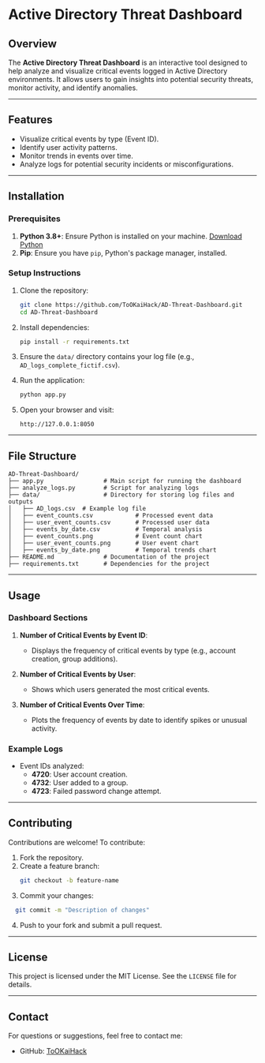 # Active Directory Threat Dashboard

## Overview

The **Active Directory Threat Dashboard** is an interactive tool designed to help analyze and visualize critical events logged in Active Directory environments. It allows users to gain insights into potential security threats, monitor activity, and identify anomalies.

---

## Features

- Visualize critical events by type (Event ID).
- Identify user activity patterns.
- Monitor trends in events over time.
- Analyze logs for potential security incidents or misconfigurations.

---

## Installation

### Prerequisites

1. **Python 3.8+**: Ensure Python is installed on your machine. [Download Python](https://www.python.org/)
2. **Pip**: Ensure you have `pip`, Python's package manager, installed.

### Setup Instructions

1. Clone the repository:
   ```bash
   git clone https://github.com/ToOKaiHack/AD-Threat-Dashboard.git
   cd AD-Threat-Dashboard
   ```

2. Install dependencies:
   ```bash
   pip install -r requirements.txt
   ```

3. Ensure the `data/` directory contains your log file (e.g., `AD_logs_complete_fictif.csv`).

4. Run the application:
   ```bash
   python app.py
   ```

5. Open your browser and visit:
   ```
   http://127.0.0.1:8050
   ```

---

## File Structure

```
AD-Threat-Dashboard/
├── app.py                 # Main script for running the dashboard
├── analyze_logs.py        # Script for analyzing logs
├── data/                  # Directory for storing log files and outputs
│   ├── AD_logs.csv  # Example log file
│   ├── event_counts.csv            # Processed event data
│   ├── user_event_counts.csv       # Processed user data
│   ├── events_by_date.csv          # Temporal analysis
│   ├── event_counts.png            # Event count chart
│   ├── user_event_counts.png       # User event chart
│   ├── events_by_date.png          # Temporal trends chart
├── README.md              # Documentation of the project
├── requirements.txt       # Dependencies for the project
```

---

## Usage

### Dashboard Sections

1. **Number of Critical Events by Event ID**:
   - Displays the frequency of critical events by type (e.g., account creation, group additions).

2. **Number of Critical Events by User**:
   - Shows which users generated the most critical events.

3. **Number of Critical Events Over Time**:
   - Plots the frequency of events by date to identify spikes or unusual activity.

### Example Logs

- Event IDs analyzed:
  - **4720**: User account creation.
  - **4732**: User added to a group.
  - **4723**: Failed password change attempt.

---

## Contributing

Contributions are welcome! To contribute:

1. Fork the repository.
2. Create a feature branch:
   ```bash
   git checkout -b feature-name
   ```
3. Commit your changes:
 ```bash
   git commit -m "Description of changes"
```
4. Push to your fork and submit a pull request.

---

## License

This project is licensed under the MIT License. See the `LICENSE` file for details.

---

## Contact

For questions or suggestions, feel free to contact me:

- GitHub: [ToOKaiHack](https://github.com/TooKaiHack)
